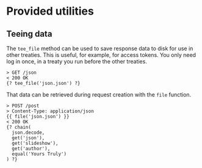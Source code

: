 # Provided utilities

## Teeing data

The `tee_file` method can be used to save response data to disk for use in other treaties. This is useful, for example, for access tokens. You only need log in once, in a treaty you run before the other treaties.

```
> GET /json
< 200 OK
{? tee_file('json.json') ?}
```

That data can be retrieved during request creation with the `file` function.

```
> POST /post
> Content-Type: application/json
{{ file('json.json') }}
< 200 OK
{? chain(
  json.decode,
  get('json'),
  get('slideshow'),
  get('author'),
  equal('Yours Truly')
) ?}
```
